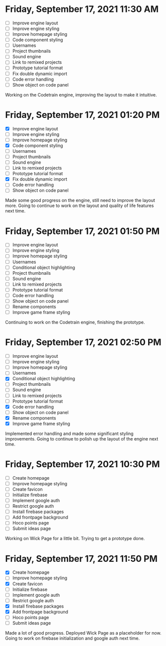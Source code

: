 # Friday, September 17, 2021 11:30 AM
- [ ] Improve engine layout
- [ ] Improve engine styling
- [ ] Improve homepage styling
- [ ] Code component styling
- [ ] Usernames
- [ ] Project thumbnails
- [ ] Sound engine
- [ ] Link to remixed projects
- [ ] Prototype tutorial format
- [ ] Fix double dynamic import
- [ ] Code error handling
- [ ] Show object on code panel

Working on the Codetrain engine, improving the layout to make it intuitive.

# Friday, September 17, 2021 01:20 PM
- [X] Improve engine layout
- [ ] Improve engine styling
- [ ] Improve homepage styling
- [X] Code component styling
- [ ] Usernames
- [ ] Project thumbnails
- [ ] Sound engine
- [ ] Link to remixed projects
- [ ] Prototype tutorial format
- [X] Fix double dynamic import
- [ ] Code error handling
- [ ] Show object on code panel

Made some good progress on the engine, still need to improve the layout more.
Going to continue to work on the layout and quality of life features next time.

# Friday, September 17, 2021 01:50 PM
- [ ] Improve engine layout
- [ ] Improve engine styling
- [ ] Improve homepage styling
- [ ] Usernames
- [ ] Conditional object highlighting
- [ ] Project thumbnails
- [ ] Sound engine
- [ ] Link to remixed projects
- [ ] Prototype tutorial format
- [ ] Code error handling
- [ ] Show object on code panel
- [ ] Rename components
- [ ] Improve game frame styling

Continuing to work on the Codetrain engine, finishing the prototype.

# Friday, September 17, 2021 02:50 PM
- [ ] Improve engine layout
- [ ] Improve engine styling
- [ ] Improve homepage styling
- [ ] Usernames
- [X] Conditional object highlighting
- [ ] Project thumbnails
- [ ] Sound engine
- [ ] Link to remixed projects
- [ ] Prototype tutorial format
- [X] Code error handling
- [ ] Show object on code panel
- [X] Rename components
- [X] Improve game frame styling

Implemented error handling and made some significant styling improvements.
Going to continue to polish up the layout of the engine next time.

# Friday, September 17, 2021 10:30 PM
- [ ] Create homepage
- [ ] Improve homepage styling
- [ ] Create favicon
- [ ] Initialize firebase
- [ ] Implement google auth
- [ ] Restrict google auth
- [ ] Install firebase packages
- [ ] Add frontpage background
- [ ] Hoco points page
- [ ] Submit ideas page

Working on Wick Page for a little bit. Trying to get a prototype done.

# Friday, September 17, 2021 11:50 PM
- [X] Create homepage
- [ ] Improve homepage styling
- [X] Create favicon
- [ ] Initialize firebase
- [ ] Implement google auth
- [ ] Restrict google auth
- [X] Install firebase packages
- [X] Add frontpage background
- [ ] Hoco points page
- [ ] Submit ideas page

Made a lot of good progress. Deployed Wick Page as a placeholder for now.
Going to work on firebase initialization and google auth next time.
